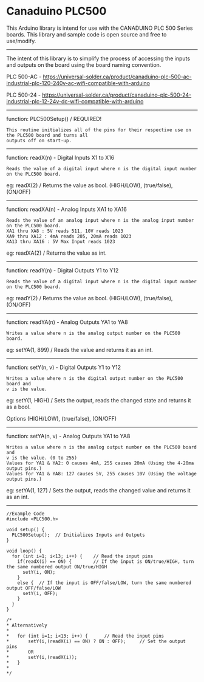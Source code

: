 # Canaduino PLC500

This Arduino library is intend for use with the CANADUINO PLC 500 Series boards.
This library and sample code is open source and free to use/modify.

--------------------------------------------------------------------------------
The intent of this library is to simplify the process of accessing the inputs and outputs on the board using the board naming convention.

PLC 500-AC - https://universal-solder.ca/product/canaduino-plc-500-ac-industrial-plc-120-240v-ac-wifi-compatible-with-arduino 

PLC 500-24 - https://universal-solder.ca/product/canaduino-plc-500-24-industrial-plc-12-24v-dc-wifi-compatible-with-arduino

--------------------------------------------------------------------------------
function: PLC500Setup() / REQUIRED!

	This routine initializes all of the pins for their respective use on the PLC500 board and turns all
	outputs off on start-up.

--------------------------------------------------------------------------------
function: readX(n) - Digital Inputs X1 to X16

	Reads the value of a digital input where n is the digital input number on the PLC500 board.

eg: readX(2) / Returns the value as bool. (HIGH/LOW), (true/false), (ON/OFF)

--------------------------------------------------------------------------------
function: readXA(n) - Analog Inputs XA1 to XA16

	Reads the value of an analog input where n is the analog input number on the PLC500 board.
	XA1 thru XA8 : 5V reads 511, 10V reads 1023
	XA9 thru XA12 : 4mA reads 205, 20mA reads 1023
	XA13 thru XA16 : 5V Max Input reads 1023

eg: readXA(2) / Returns the value as int.

--------------------------------------------------------------------------------
function: readY(n) - Digital Outputs Y1 to Y12

	Reads the value of a digital input where n is the digital input number on the PLC500 board.

eg: readY(2) / Returns the value as bool. (HIGH/LOW), (true/false), (ON/OFF)

--------------------------------------------------------------------------------
function: readYA(n) - Analog Outputs YA1 to YA8

	Writes a value where n is the analog output number on the PLC500 board.

eg: setYA(1, 899) / Reads the value and returns it as an int.

--------------------------------------------------------------------------------
function: setY(n, v) - Digital Outputs Y1 to Y12

	Writes a value where n is the digital output number on the PLC500 board and
	v is the value.
	
eg: setY(1, HIGH) / Sets the output, reads the changed state and returns it as a bool.

Options (HIGH/LOW), (true/false), (ON/OFF)

--------------------------------------------------------------------------------
function: setYA(n, v) - Analog Outputs YA1 to YA8

	Writes a value where n is the analog output number on the PLC500 board and
	v is the value. (0 to 255)
	Values for YA1 & YA2: 0 causes 4mA, 255 causes 20mA (Using the 4-20ma output pins.)
	Values for YA1 & YA8: 127 causes 5V, 255 causes 10V (Using the voltage output pins.)

eg: setYA(1, 127) / Sets the output, reads the changed value and returns it as an int.

--------------------------------------------------------------------------------
	//Example Code
	#include <PLC500.h>

	void setup() {
	  PLC500Setup();  // Initializes Inputs and Outputs
	}

	void loop() {  
	  for (int i=1; i<13; i++) {  	// Read the input pins
	    if(readX(i) == ON) {      	// If the input is ON/true/HIGH, turn the same numbered output ON/true/HIGH
	      setY(i, ON);
	    }
	    else {	// If the input is OFF/false/LOW, turn the same numbered output OFF/false/LOW
	      setY(i, OFF);
	    }
	  }
	}
	
	/*
	* Alternatively
	*
	*	for (int i=1; i<13; i++) {  	// Read the input pins
	*		setY(i,(readX(i) == ON) ? ON : OFF);     // Set the output pins
	*		OR
	*		setY(i,(readX(i));
  	*	}
	*
	*/
	
